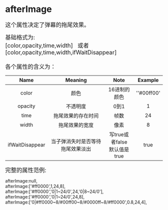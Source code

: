 # afterImage

<font size=4>这个属性决定了弹幕的拖尾效果。   

基础格式为:   
[color,opacity,time,width]   或者   
[color,opacity,time,width,ifWaitDisappear]   
<br/>各个属性的含义为：</font>

|      Name       |             Meaning              |               Note                |  Example   |
| :-------------: | :------------------------------: | :-------------------------------: | :--------: |
|      color      |               颜色               |           16进制的颜色            | ''#00ff00' |
|     opacity     |             不透明度             |               0到1                |     1      |
|      time       |        拖尾效果的存在时间        |               帧数                |     24     |
|      width      |          拖尾效果的宽度          |               像素                |     8      |
| ifWaitDisappear | 当子弹消失时是否等待拖尾效果淡出 | 写true或者false<br />默认值是true |    true    |

<font size=4>完整的属性范例:   </font>

afterImage:null,   
afterImage:['#ff0000',1,24,8],   
afterImage:['#ff0000','0|1~24/0',24,'0|8~24/0'],   
afterImage:['#ff0000','0|1~24/0',24,8],   
afterImage:['0|#ff0000~8/#00ff00~8/#0000ff~8/#ff0000',0.8,24,4],   

